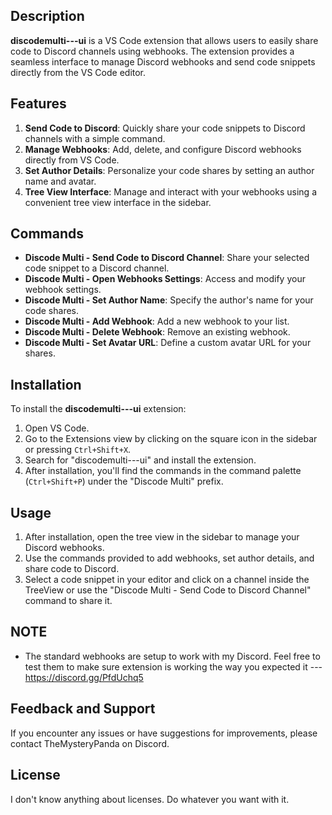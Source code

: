 
## Description

**discodemulti---ui** is a VS Code extension that allows users to easily share code to Discord channels using webhooks. The extension provides a seamless interface to manage Discord webhooks and send code snippets directly from the VS Code editor.

## Features

1. **Send Code to Discord**: Quickly share your code snippets to Discord channels with a simple command.
2. **Manage Webhooks**: Add, delete, and configure Discord webhooks directly from VS Code.
3. **Set Author Details**: Personalize your code shares by setting an author name and avatar.
4. **Tree View Interface**: Manage and interact with your webhooks using a convenient tree view interface in the sidebar.

## Commands

- **Discode Multi - Send Code to Discord Channel**: Share your selected code snippet to a Discord channel.
- **Discode Multi - Open Webhooks Settings**: Access and modify your webhook settings.
- **Discode Multi - Set Author Name**: Specify the author's name for your code shares.
- **Discode Multi - Add Webhook**: Add a new webhook to your list.
- **Discode Multi - Delete Webhook**: Remove an existing webhook.
- **Discode Multi - Set Avatar URL**: Define a custom avatar URL for your shares.

## Installation

To install the **discodemulti---ui** extension:

1. Open VS Code.
2. Go to the Extensions view by clicking on the square icon in the sidebar or pressing `Ctrl+Shift+X`.
3. Search for "discodemulti---ui" and install the extension.
4. After installation, you'll find the commands in the command palette (`Ctrl+Shift+P`) under the "Discode Multi" prefix.

## Usage

1. After installation, open the tree view in the sidebar to manage your Discord webhooks.
2. Use the commands provided to add webhooks, set author details, and share code to Discord.
3. Select a code snippet in your editor and click on a channel inside the TreeView or use the "Discode Multi - Send Code to Discord Channel" command to share it.

## NOTE

- The standard webhooks are setup to work with my Discord. Feel free to test them to make sure extension is working the way you expected it --- https://discord.gg/PfdUchq5

## Feedback and Support

If you encounter any issues or have suggestions for improvements, please contact TheMysteryPanda on Discord.

## License

I don't know anything about licenses. Do whatever you want with it.
